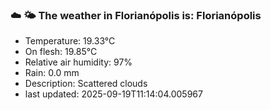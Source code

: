 ### ☁️ 🌤️  The weather in Florianópolis is: Florianópolis

- Temperature: 19.33°C
- On flesh: 19.85°C
- Relative air humidity: 97%
- Rain: 0.0 mm
- Description: Scattered clouds
- last updated: 2025-09-19T11:14:04.005967
